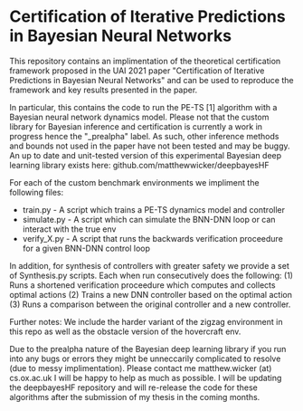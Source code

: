# Certification of Iterative Predictions in Bayesian Neural Networks

This repository contains an implimentation of the theoretical certification framework proposed
in the UAI 2021 paper "Certification of Iterative Predictions in Bayesian Neural Networks" and 
can be used to reproduce the framework and key results presented in the paper.

In particular, this contains the code to run the PE-TS [1] algorithm with a Bayesian neural network
dynamics model. Please not that the custom library for Bayesian inference and certification is 
currently a work in progress hence the "_prealpha" label. As such, other inference methods and bounds
not used in the paper have not been tested and may be buggy. An up to date and unit-tested version of
this experimental Bayesian deep learning library exists here: github.com/matthewwicker/deepbayesHF

For each of the custom benchmark environments we impliment the following files:

* train.py - A script which trains a PE-TS dynamics model and controller
* simulate.py - A script which can simulate the BNN-DNN loop or can interact with the true env
* verify_X.py - A script that runs the backwards verification proceedure for a given BNN-DNN control loop

In addition, for synthesis of controllers with greater safety we provide a set of Synthesis<N>.py 
scripts. Each when run consecutively does the following: (1) Runs a shortened verification proceedure which
computes and collects optimal actions (2) Trains a new DNN controller based on the optimal action (3) Runs
a comparison between the original controller and a new controller. 

Further notes: We include the harder variant of the zigzag environment in this repo as well as the obstacle
version of the hovercraft env. 

Due to the prealpha nature of the Bayesian deep learning library if you run into any bugs or errors 
they might be unneccarily complicated to resolve (due to messy implimentation). Please contact 
me matthew.wicker (at) cs.ox.ac.uk I will be happy to help as much as possible. I will be updating
the deepbayesHF repository and will re-release the code for these algorithms after the submission of
my thesis in the coming months. 
